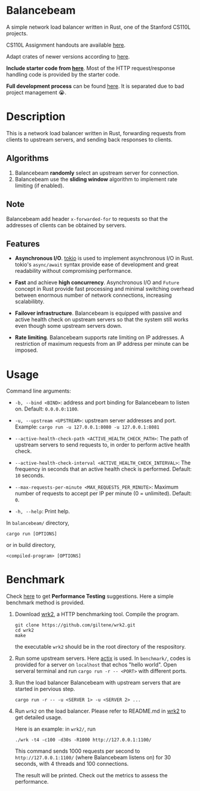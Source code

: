 # Balancebeam
A simple network load balancer written in Rust, one of the Stanford CS110L projects.  

CS110L Assignment handouts are available [here](https://reberhardt.com/cs110l/spring-2020/).  

Adapt crates of newer versions according to [here](https://github.com/fung-hwang/CS110L-2020spr/tree/main/proj-2).  

**Include starter code from [here](https://github.com/reberhardt7/cs110l-spr-2020-starter-code)**. Most of the HTTP request/response handling code is provided by the starter code.

**Full development process** can be found [here](https://github.com/csBenClarkson/cs110l-spr-2020/tree/main/proj-2). It is separated due to bad project management 😭️.


# Description
This is a network load balancer written in Rust, forwarding requests from clients to upstream servers, and sending back responses to clients.

## Algorithms
1. Balancebeam **randomly** select an upstream server for connection.  
2. Balancebeam use the **sliding window** algorithm to implement rate limiting (if enabled). 

## Note
Balancebeam add header `x-forwarded-for` to requests so that the addresses of clients can be obtained by servers.

## Features
- **Asynchronous I/O**. [tokio](https://tokio.rs/) is used to implement asynchronous I/O in Rust. tokio's `async/await` syntax provide ease of development and great readability without compromising performance.

- **Fast** and achieve **high concurrency**. Asynchronous I/O and `Future` concept in Rust provide fast processing and minimal switching overhead between enormous number of network connections, increasing scalabilibty.

- **Failover infrastructure**. Balancebeam is equipped with passive and active health check on upstream servers so that the system still works even though some upstream servers down.

- **Rate limiting**. Balancebeam supports rate limiting on IP addresses. A restriction of maximum requests from an IP address per minute can be imposed.


# Usage
Command line arguments:  

- `-b, --bind <BIND>`: address and port binding for Balancebeam to listen on. Default: `0.0.0.0:1100`.  

- `-u, --upstream <UPSTREAM>`: upstream server addresses and port. Example: `cargo run -u 127.0.0.1:8080 -u 127.0.0.1:8081`

- `--active-health-check-path <ACTIVE_HEALTH_CHECK_PATH>`: The path of upstream servers to send requests to, in order to perform active health check.

- `--active-health-check-interval <ACTIVE_HEALTH_CHECK_INTERVAL>`: The frequency in seconds that an active health check is performed. Default: `10` seconds. 

- `--max-requests-per-minute <MAX_REQUESTS_PER_MINUTE>`: Maximum number of requests to accept per IP per minute (0 = unlimited). Default: `0`.

- `-h, --help`: Print help.


In `balancebeam/` directory,
```
cargo run [OPTIONS]
```
or in build directory,
```
<compiled-program> [OPTIONS]
```

# Benchmark
Check [here](https://web.stanford.edu/class/cs110l/assignments/project-2-2022/) to get **Performance Testing** suggestions. Here a simple benchmark method is provided.

1. Download [wrk2](https://github.com/giltene/wrk2), a HTTP benchmarking tool. Compile the program.
    ```
    git clone https://github.com/giltene/wrk2.git
    cd wrk2
    make
    ```
    the executable `wrk2` should be in the root directory of the respository.

1. Run some upstream servers. Here [actix](https://actix.rs/) is used. In `benchmark/`, codes is provided for a server on `localhost` that echos "hello world". Open serveral terminal and run `cargo run -r -- <PORT>` with different ports.

1. Run the load balancer Balancebeam with upstream servers that are started in pervious step.
    ```
    cargo run -r -- -u <SERVER 1> -u <SERVER 2> ...
    ```

1. Run `wrk2` on the load balancer. Please refer to README.md in [wrk2](https://github.com/giltene/wrk2) to get detailed usage.  

    Here is an example: in `wrk2/`, run
    ```
    ./wrk -t4 -c100 -d30s -R1000 http://127.0.0.1:1100/
    ```
    This command sends 1000 requests per second to `http://127.0.0.1:1100/` (where Balancebeam listens on) for 30 seconds, with 4 threads and 100 connections.  

    The result will be printed. Check out the metrics to assess the performance.



